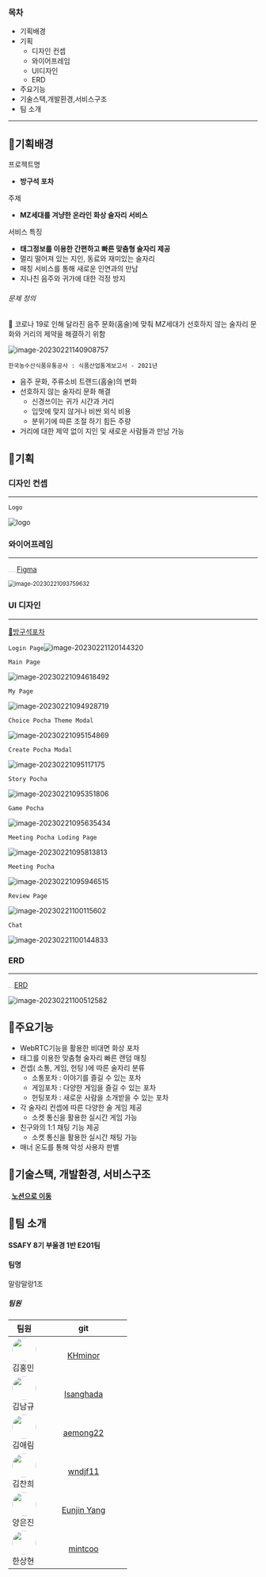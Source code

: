 ### 목차

* 기획배경
* 기획
  * 디자인 컨셉
  * 와이어프레임
  * UI디자인
  * ERD
* 주요기능
* 기술스택,개발환경,서비스구조
* 팀 소개

---



## 🍺기획배경



프로젝트명

- **방구석 포차**

주제

- **MZ세대를 겨냥한 온라인 화상 술자리 서비스**

서비스 특징

- **태그정보를 이용한 간편하고 빠른 맞춤형 술자리 제공**
- 멀리 떨어져 있는 지인, 동료와 재미있는 술자리
- 매칭 서비스를 통해 새로운 인연과의 만남
- 지나친 음주와 귀가에 대한 걱정 방지

###### 문제 정의

 💬 코로나 19로 인해 달라진 음주 문화(홈술)에 맞춰 MZ세대가 선호하지 않는 술자리 문화와 거리의 제약을 해결하기 위함

![image-20230221140908757](./README.assets/image-20230221140908757.png)

`한국농수산식품유통공사 : 식품산업통계보고서 - 2021년`

- 음주 문화, 주류소비 트랜드(홈술)의 변화
- 선호하지 않는 술자리 문화 해결
  - 신경쓰이는 귀가 시간과 거리
  - 입맛에 맞지 않거나 비싼 외식 비용
  - 분위기에 따른 조절 하기 힘든 주량
- 거리에 대한 제약 없이 지인 및 새로운 사람들과 만남 가능



## 🍺기획

### 디자인 컨셉

---

`Logo`

![logo](./README.assets/logo.gif)

### 와이어프레임

---

<img src="C:\Users\SSAFY\Downloads\7a5ebfb0-0508-48ab-be9a-31b36ba53f97-cover.png" alt="7a5ebfb0-0508-48ab-be9a-31b36ba53f97-cover" style="zoom: 5%;" />[Figma](https://www.figma.com/file/j4Ip9hMmVco26mJ67COuSK/%EB%94%94%EC%9E%90%EC%9D%B8-%EB%AA%A9%EC%97%85?node-id=313%3A6109&t=D4PNG15Al40oJ0Uu-0)

<img src="./README.assets/image-20230221093759632.png" alt="image-20230221093759632" style="zoom:80%;" />



### UI 디자인

---

[🍻방구석포차](https://i8e201.p.ssafy.io/)

`Login Page`<img src="./README.assets/image-20230221120144320.png" alt="image-20230221120144320"  />



`Main Page`

![image-20230221094618492](./README.assets/image-20230221094618492-1676956383679-10.png)



`My Page`

![image-20230221094928719](./README.assets/image-20230221094928719-1676956443379-12.png)



`Choice Pocha Theme Modal`

![image-20230221095154869](./README.assets/image-20230221095154869.png)



`Create Pocha Modal`

![image-20230221095117175](./README.assets/image-20230221095117175.png)



`Story Pocha`

![image-20230221095351806](./README.assets/image-20230221095351806.png)



`Game Pocha`

![image-20230221095635434](./README.assets/image-20230221095635434.png)



`Meeting Pocha Loding Page`	

![image-20230221095813813](./README.assets/image-20230221095813813.png)



`Meeting Pocha`

![image-20230221095946515](./README.assets/image-20230221095946515.png)



`Review Page`

![image-20230221100115602](./README.assets/image-20230221100115602.png)



`Chat`

![image-20230221100144833](./README.assets/image-20230221100144833.png)



### ERD

---

<img src="C:\Users\SSAFY\Desktop\S08P12E201\README.assets\erd-2684250-2227990.webp" alt="erd-2684250-2227990" style="zoom:7%;" />[ERD](https://www.erdcloud.com/d/C25xaNwzPPz9vNbGZ) 

![image-20230221100512582](./README.assets/image-20230221100512582.png)



## 🍺주요기능

- WebRTC기능을 활용한 비대면 화상 포차
- 태그를 이용한 맞춤형 술자리 빠른 랜덤 매칭
- 컨셉( 소통, 게임, 헌팅 )에 따른 술자리 분류
  - 소통포차 : 이야기를 즐길 수 있는 포차
  - 게임포차 : 다양한 게임을 즐길 수 있는 포차
  - 헌팅포차 : 새로운 사람을 소개받을 수 있는 포차
- 각 술자리 컨셉에 따른 다양한 술 게임 제공
  - 소켓 통신을 활용한 실시간 게임 가능
- 친구와의 1:1 채팅 기능 제공
  - 소켓 통신을 활용한 실시간 채팅 가능              
- 매너 온도를 통해 악성 사용자 판별



## 🍺기술스택, 개발환경, 서비스구조

#### <img src="C:\Users\SSAFY\Desktop\S08P12E201\README.assets\다운로드.png" alt="다운로드" style="zoom:10%;" />[노션으로 이동](https://www.notion.so/3b33e8ea242d475199a0533fac9d8aa9)



## 🍺팀 소개

#### SSAFY 8기 부울경 1반 E201팀

#### 팀명 

말랑말랑1조

##### 팀원

<table style="width: 15rem;">
	<thead>
        <tr>
			<th style="text-align: center;">
				팀원
			</th>
            <th style="text-align: center;">
				git
			</th>
		</tr>
    </thead>
    <tbody>
		<tr>
			<td style="display: flex; justify-content: center; align-items:center;">
                <div>
                    <img src="https://avatars.githubusercontent.com/u/109326297?v=4" style="width: 3rem; height:3rem; border-radius: 100%;"/>
                    <div>김홍민</div> 
                </div>
			</td>
            <td style="text-align: center;">
				<a href="https://github.com/KHminor">KHminor</a>
			</td>
		</tr>
        <tr>
			<td style="display: flex; justify-content: center; align-items:center;">
                <div>
                    <img src="https://avatars.githubusercontent.com/u/90487843?v=4" style="width: 3rem; height:3rem; border-radius: 100%;"/>
                	<div>김남규</div>
                </div>
			</td>
            <td style="text-align: center; width: 10rem;">
				<a href="https://github.com/isanghada">Isanghada</a>
			</td>
		</tr>
        <tr>
			<td style="display: flex; justify-content: center; align-items:center;">
                <div>
                    <img src="https://avatars.githubusercontent.com/u/55730504?v=4" style="width: 3rem; height:3rem; border-radius: 100%;"/>
                	<div>김애림</div>      
                </div>
			</td>
            <td style="text-align: center;">
				<a href="https://github.com/aemong22">aemong22</a>
			</td>
		</tr>
        <tr>
			<td style="display: flex; justify-content: center; align-items:center;">
                <div>
                    <img src="https://avatars.githubusercontent.com/u/73467750?v=4" style="width: 3rem; height:3rem; border-radius: 100%;"/>
                	<div>김찬희</div>
                </div>
			</td>
            <td style="text-align: center;">
				<a href="https://github.com/wndjf11">wndjf11</a>
			</td>
		</tr>
        <tr>
			<td style="display: flex; justify-content: center; align-items:center;">
                <div>
                    <img src="https://avatars.githubusercontent.com/u/108562895?v=4" style="width: 3rem; height:3rem; border-radius: 100%;"/>
               		<div>양은진</div>
                </div>
			</td>
            <td style="text-align: center;">
				<a href="https://github.com/eunjineee">Eunjin Yang</a>
			</td>
		</tr>
        <tr>
			<td style="display: flex; justify-content: center; align-items:center;">
                <div>
                    <img src="https://avatars.githubusercontent.com/u/109326433?v=4" style="width: 3rem; height:3rem; border-radius: 100%;"/>
                	<div>한상현</div>
                </div>
			</td>
            <td style="text-align: center;">
				<a href="https://github.com/mintcoo" >mintcoo</a>
			</td>
		</tr>
    </tbody>
</table>
